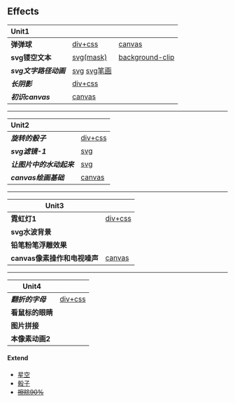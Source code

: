 ## Effects

| Unit1                 |                                                              |                                                              |
| :-------------------- | :----------------------------------------------------------- | :----------------------------------------------------------- |
| **弹弹球**            | [div+css](https://onethousandandtwentyfour.github.io/effects/unit1/%e5%bc%b9%e5%bc%b9%e7%90%83/) | [canvas](https://onethousandandtwentyfour.github.io/effects/unit1/%e5%bc%b9%e5%bc%b9%e7%90%83/canvas.html) |
| **svg镂空文本**       | [svg(mask)](https://onethousandandtwentyfour.github.io/effects/unit1/svg%e9%95%82%e7%a9%ba%e6%96%87%e6%9c%ac/index-1.html) | [background-clip](https://onethousandandtwentyfour.github.io/effects/unit1/svg%e9%95%82%e7%a9%ba%e6%96%87%e6%9c%ac/background-clip.html) |
| ***svg文字路径动画*** | [svg](https://onethousandandtwentyfour.github.io/effects/unit1/svg%e6%96%87%e5%ad%97%e8%b7%af%e5%be%84%e5%8a%a8%e7%94%bb)    [svg笔画](https://onethousandandtwentyfour.github.io/effects/unit1/svg%e6%96%87%e5%ad%97%e8%b7%af%e5%be%84%e5%8a%a8%e7%94%bb/index-1.html) |                                                              |
| ***长阴影***          | [div+css](https://onethousandandtwentyfour.github.io/effects/unit1/%E9%95%BF%E9%98%B4%E5%BD%B1) |                                                              |
| ***初识canvas***      | [canvas](https://onethousandandtwentyfour.github.io/effects/unit1/%e5%88%9d%e8%af%86canvas) |                                                              |

***

| Unit2                    |                                                              |
| :----------------------- | ------------------------------------------------------------ |
| ***旋转的骰子***         | [div+css](https://onethousandandtwentyfour.github.io/effects/unit2/骰子/) |
| ***svg滤镜-1***          | [svg](https://onethousandandtwentyfour.github.io/effects/unit2/svg滤镜-1) |
| ***让图片中的水动起来*** | [svg](https://onethousandandtwentyfour.github.io/effects/unit2/让图片中的水动起来) |
| ***canvas绘画基础***     | [canvas](https://onethousandandtwentyfour.github.io/effects/unit2/canvas绘画基础) |

***

| Unit3                        |      |
| ---------------------------- | ---- |
| **霓虹灯1**                  | [div+css](https://onethousandandtwentyfour.github.io/effects/unit3/%e9%9c%93%e8%99%b9%e7%81%af/index.html)     |
| **svg水波背景**              |      |
| **铅笔粉笔浮雕效果**         |      |
| **canvas像素操作和电视噪声** |  [canvas](https://onethousandandtwentyfour.github.io/effects/unit3/canvas%e5%99%aa%e5%a3%b0/index.html)    |

***

| Unit4            |                                                              |
| ---------------- | ------------------------------------------------------------ |
| ***翻折的字母*** | [div+css](https://onethousandandtwentyfour.github.io/effects/unit4/翻折的文字/) |
| **看鼠标的眼睛** |                                                              |
| **图片拼接**     |                                                              |
| **本像素动画2**  |                                                              |



#### Extend

- [星空](https://onethousandandtwentyfour.github.io/effects/extend/星空/)
- [骰子](https://onethousandandtwentyfour.github.io/effects/extend/骰子/)
- [~~擦除90%~~](https://onethousandandtwentyfour.github.io/effects/unit1/初识canvas/cachu.html)

